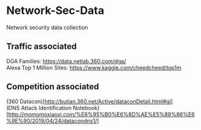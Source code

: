 # Network-Sec-Data
Network security data collection

## Traffic associated  
DGA Families: https://data.netlab.360.com/dga/  
Alexa Top 1 Million Sites: https://www.kaggle.com/cheedcheed/top1m  

## Competition associated
(360 Datacon)[http://butian.360.net/Active/dataconDetail.html#gj]  
(DNS Attack Identification Notebook)[http://momomoxiaoxi.com/%E6%95%B0%E6%8D%AE%E5%88%86%E6%9E%90/2019/04/24/datacondns1/]  

